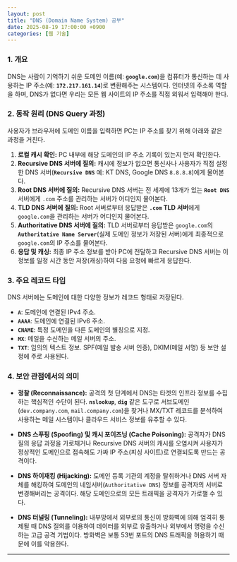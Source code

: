 ```yaml
---
layout: post
title: "DNS (Domain Name System) 공부"
date: 2025-08-19 17:00:00 +0900
categories: [웹 기술]
---
```


### 1. 개요

DNS는 사람이 기억하기 쉬운 도메인 이름(예: **`google.com`**)을 컴퓨터가 통신하는 데 사용하는 IP 주소(예: **`172.217.161.14`**)로 변환해주는 시스템이다. 인터넷의 주소록 역할을 하며, DNS가 없다면 우리는 모든 웹 사이트의 IP 주소를 직접 외워서 입력해야 한다.

### 2. 동작 원리 (DNS Query 과정)

사용자가 브라우저에 도메인 이름을 입력하면 PC는 IP 주소를 찾기 위해 아래와 같은 과정을 거친다.

1.  **로컬 캐시 확인:** PC 내부에 해당 도메인의 IP 주소 기록이 있는지 먼저 확인한다.
2.  **Recursive DNS 서버에 질의:** 캐시에 정보가 없으면 통신사나 사용자가 직접 설정한 DNS 서버(**`Recursive DNS`** 예: KT DNS, Google DNS `8.8.8.8`)에게 물어본다.
3.  **Root DNS 서버에 질의:** Recursive DNS 서버는 전 세계에 13개가 있는 **`Root DNS`** 서버에게 `.com` 주소를 관리하는 서버가 어디인지 물어본다.
4.  **TLD DNS 서버에 질의:** Root 서버로부터 응답받은 **`.com` TLD 서버**에게 `google.com`을 관리하는 서버가 어디인지 물어본다.
5.  **Authoritative DNS 서버에 질의:** TLD 서버로부터 응답받은 `google.com`의 **`Authoritative Name Server`**(실제 도메인 정보가 저장된 서버)에게 최종적으로 `google.com`의 IP 주소를 물어본다.
6.  **응답 및 캐싱:** 최종 IP 주소 정보를 받아 PC에 전달하고 Recursive DNS 서버는 이 정보를 일정 시간 동안 저장(캐싱)하여 다음 요청에 빠르게 응답한다.

### 3. 주요 레코드 타입

DNS 서버에는 도메인에 대한 다양한 정보가 레코드 형태로 저장된다.

*   **`A`**: 도메인에 연결된 IPv4 주소.
*   **`AAAA`**: 도메인에 연결된 IPv6 주소.
*   **`CNAME`**: 특정 도메인을 다른 도메인의 별칭으로 지정.
*   **`MX`**: 메일을 수신하는 메일 서버의 주소.
*   **`TXT`**: 임의의 텍스트 정보. SPF(메일 발송 서버 인증), DKIM(메일 서명) 등 보안 설정에 주로 사용된다.

### 4. 보안 관점에서의 의미

*   **정찰 (Reconnaissance):**
    공격의 첫 단계에서 DNS는 타겟의 인프라 정보를 수집하는 핵심적인 수단이 된다. **`nslookup`**, **`dig`** 같은 도구로 서브도메인(`dev.company.com`, `mail.company.com`)을 찾거나 MX/TXT 레코드를 분석하여 사용하는 메일 시스템이나 클라우드 서비스 정보를 유추할 수 있다.

*   **DNS 스푸핑 (Spoofing) 및 캐시 포이즈닝 (Cache Poisoning):**
    공격자가 DNS 질의 응답 과정을 가로채거나 Recursive DNS 서버의 캐시를 오염시켜 사용자가 정상적인 도메인으로 접속해도 가짜 IP 주소(피싱 사이트)로 연결되도록 만드는 공격이다.

*   **DNS 하이재킹 (Hijacking):**
    도메인 등록 기관의 계정을 탈취하거나 DNS 서버 자체를 해킹하여 도메인의 네임서버(`Authoritative DNS`) 정보를 공격자의 서버로 변경해버리는 공격이다. 해당 도메인으로의 모든 트래픽을 공격자가 가로챌 수 있다.

*   **DNS 터널링 (Tunneling):**
    내부망에서 외부로의 통신이 방화벽에 의해 엄격히 통제될 때 DNS 질의를 이용하여 데이터를 외부로 유출하거나 외부에서 명령을 수신하는 고급 공격 기법이다. 방화벽은 보통 53번 포트의 DNS 트래픽을 허용하기 때문에 이를 악용한다.

<hr class="short-rule">
